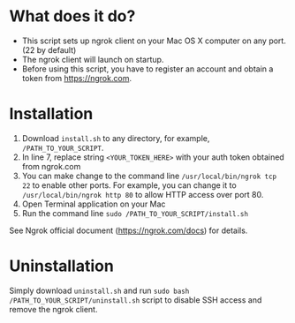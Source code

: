 # What does it do?
- This script sets up ngrok client on your Mac OS X computer on any port. (22 by default)
- The ngrok client will launch on startup.
- Before using this script, you have to register an account and obtain a token from https://ngrok.com.

# Installation
1. Download `install.sh` to any directory, for example, `/PATH_TO_YOUR_SCRIPT`.
2. In line 7, replace string `<YOUR_TOKEN_HERE>` with your auth token obtained from ngrok.com
3. You can make change to the command line `/usr/local/bin/ngrok tcp 22` to enable other ports. For example, you can change it to `/usr/local/bin/ngrok http 80` to allow HTTP access over port 80.
3. Open Terminal application on your Mac
4. Run the command line `sudo /PATH_TO_YOUR_SCRIPT/install.sh`

See Ngrok official document (https://ngrok.com/docs) for details.

# Uninstallation
Simply download `uninstall.sh` and run `sudo bash /PATH_TO_YOUR_SCRIPT/uninstall.sh` script to disable SSH access and remove the ngrok client.
